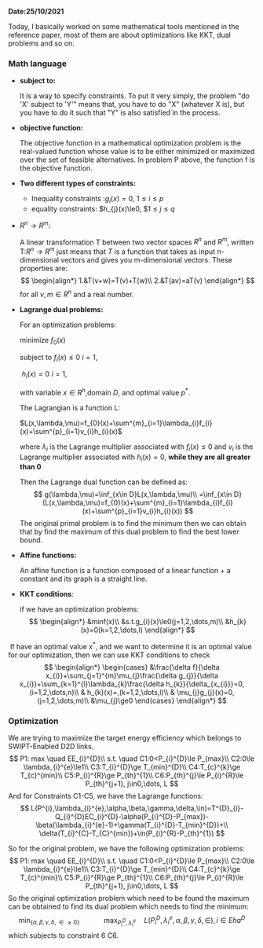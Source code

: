 **Date:25/10/2021**

Today, I basically worked on some mathematical tools mentioned in the reference paper, most of them are about optimizations like KKT, dual problems and so on.

### Math language

- **subject to:** 

  It is a way to specify constraints. To put it very simply, the problem "do 'X' subject to 'Y'" means that, you have to do "X" (whatever X is), but you have to do it such that "Y" is also satisfied in the process.

- **objective function:**

  The objective function in a mathematical optimization problem is the real-valued function whose value is to be either minimized or maximized over the set of feasible alternatives. In problem P above, the function f is the objective function.

- **Two different types of constraints:**

  - Inequality constraints :$g_{i}(x)=0$, $1\le i\le p$
  - equality constraints: $h_{j}(x)\le0, $$1\le j\le q$

- $R^{n}\rightarrow R^{m}$:

  A linear transformation T between two vector spaces $R^{n}$  and  $R^{m}$, written T:$R^{n}\rightarrow R^{m}$ just means that $T$ is a function  that takes as input n-dimensional vectors and gives you m-dimensional vectors. These properties are:
  $$
  \begin{align*}
  1.&T(v+w)=T(v)+T(w)\\
  2.&T(av)=aT(v)
  \end{align*}
  $$
  for all $v,m \in R^{n}$ and a real number.

- **Lagrange dual problems:**

  For an optimization problems:

  minimize  $f_{0}(x)$

  subject to $f_{i}(x)\le0$   $i=1$,

  ​                   $h_{i}(x)=0$  $i=1$,

  with variable $x\in R^{n}$,domain $D$, and optimal value $p^{*}$.

  The Lagrangian is a function L: 

  $L(x,\lambda,\mu)=f_{0}(x)+\sum^{m}_{i=1}\lambda_{i}f_{i}(x)+\sum^{p}_{i=1}v_{i}h_{i}(x)$

  where $\lambda_{i}$ is the Lagrange multiplier associated with $f_{i}(x)\le 0$ and $v_{i}$ is the Lagrange multiplier associated with $h_{i}(x)=0$, **while they are all greater than 0**

  Then the Lagrange dual function can be defined as:
  $$
  g(\lambda,\mu)=\inf_{x\in D}L(x,\lambda,\mu)\\
  =\inf_{x\in D}(L(x,\lambda,\mu)=f_{0}(x)+\sum^{m}_{i=1}\lambda_{i}f_{i}(x)+\sum^{p}_{i=1}v_{i}h_{i}(x))
  $$
  The original primal problem is to find the minimum then we can obtain that by find the maximum of this dual problem to find the best lower bound.

- **Affine functions:**

  An affine function is a function composed of a linear function + a constant and its graph is a straight line.
  
- **KKT conditions**:

  if we have an optimization problems:
  $$
  \begin{align*}
  &minf(x)\\
  &s.t.g_{i}(x)\le0(j=1,2,\dots,m)\\
  &h_{k}(x)=0(k=1,2,\dots,l)
  \end{align*}
  $$
  

​       If have an optimal value $x^{*}$, and we want to determine it is an optimal value for our optimization, then we can  use KKT conditions to check
$$
\begin{align*}
 \begin{cases}
      &\frac{\delta f}{\delta x_{i}}+\sum_{j=1}^{m}\mu_{j}\frac{\delta g_{j}}{\delta x_{i}}+\sum_{k=1}^{l}\lambda_{k}\frac{\delta h_{k}}{\delta_{x_{i}}}=0,(i=1,2,\dots,n)\\
      & h_{k}(x)=,(k=1,2,\dots,l)\\
      & \mu_{j}g_{j}(x)=0,(j=1,2,\dots,m)\\
      &\mu_{j}\ge0
    \end{cases} 
\end{align*}
$$


### Optimization

 We are trying to maximize the target energy efficiency which belongs to SWIPT-Enabled D2D links.
$$
P1: max \quad EE_{i}^{D}\\
s.t. \quad C1:0<P_{i}^{D}\le P_{max}\\
C2:0\le \lambda_{i}^{e}\le1\\
C3:T_{i}^{D}\ge T_{min}^{D}\\
C4:T_{c}^{k}\ge T_{c}^{min}\\
C5:P_{i}^{R}\ge P_{th}^{1}\\
C6:P_{th}^{j}\le P_{i}^{R}\le P_{th}^{j+1}, j\in0,\dots, L
$$
And for Constraints C1-C5, we have the Lagrange functions:
$$
L(P^{i},\lambda_{i}^{e},\alpha,\beta,\gamma,\delta,\in)=T^{D}_{i}-Q_{i}^{D}EC_{i}^{D}-\alpha(P_{i}^{D}-P_{max})-\beta(\lambda_{i}^{e}-1)+\gamma(T_{i}^{D}-T_{min}^{D})+\\ \delta(T_{i}^{C}-T_{C}^{min})+\in(P_{i}^{R}-P_{th}^{1})
$$


So for the original problem, we have the following optimization problems:
$$
P1: max \quad EE_{i}^{D}\\
s.t. \quad C1:0<P_{i}^{D}\le P_{max}\\
C2:0\le \lambda_{i}^{e}\le1\\
C3:T_{i}^{D}\ge T_{min}^{D}\\
C4:T_{c}^{k}\ge T_{c}^{min}\\
C5:P_{i}^{R}\ge P_{th}^{1}\\
C6:P_{th}^{j}\le P_{i}^{R}\le P_{th}^{j+1}, j\in0,\dots, L
$$
So the original optimization problem which need to be found the maximum can be obtained to find its dual problem which needs to find the minimum:
$$
\min_{\{\alpha,\beta,\gamma,\delta,\in \ge0\}} \quad \quad \quad \max_{P_{i}^{D},\lambda_{i}^{e}} \quad L(P_{i}^{D},\lambda_{i}^{e},\alpha,\beta,\gamma,\delta,\in), i\in Eha^{D} 
$$
which subjects to constraint 6 C6.
